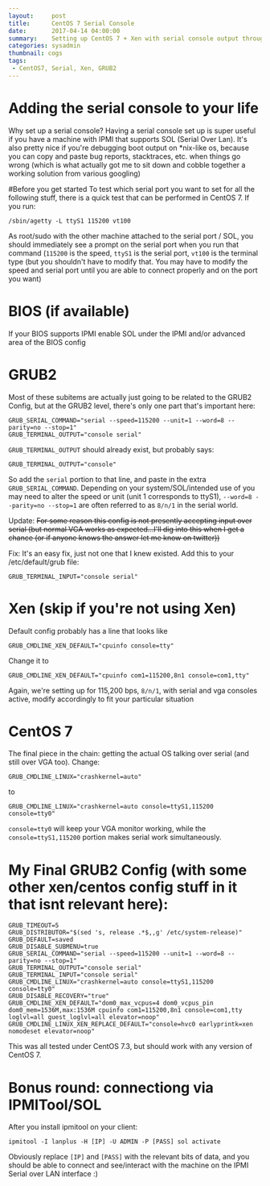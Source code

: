 ```yaml
---
layout:     post
title:      CentOS 7 Serial Console
date:       2017-04-14 04:00:00
summary:    Setting up CentOS 7 + Xen with serial console output throughout the process ( BIOS -> GRUB2 -> Xen -> CentOS 7 )
categories: sysadmin
thumbnail: cogs
tags:
 - CentOS7, Serial, Xen, GRUB2
---
```


# Adding the serial console to your life
Why set up a serial console? Having a serial console set up is super useful if you have a machine with IPMI that supports SOL (Serial Over Lan). It's also pretty nice if you're debugging boot output on *nix-like os, because you can copy and paste bug reports, stacktraces, etc. when things go wrong (which is what actually got me to sit down and cobble together a working solution from various googling)

#Before you get started
To test which serial port you want to set for all the following stuff, there is a quick test that can be performed in CentOS 7. If you run:
```
/sbin/agetty -L ttyS1 115200 vt100
```
As root/sudo with the other machine attached to the serial port / SOL, you should immediately see a prompt on the serial port when you run that command (`115200` is the speed, `ttyS1` is the serial port, `vt100` is the terminal type (but you shouldn't have to modify that. You may have to modify the speed and serial port until you are able to connect properly and on the port you want)

# BIOS (if available)
If your BIOS supports IPMI enable SOL under the IPMI and/or advanced area of the BIOS config

# GRUB2

Most of these subitems are actually just going to be related to the GRUB2 Config, but at the GRUB2 level, there's only one part that's important here:

```
GRUB_SERIAL_COMMAND="serial --speed=115200 --unit=1 --word=8 --parity=no --stop=1"
GRUB_TERMINAL_OUTPUT="console serial"
```

`GRUB_TERMINAL_OUTPUT` should already exist, but probably says:
```
GRUB_TERMINAL_OUTPUT="console"
```

So add the `serial` portion to that line, and paste in the extra `GRUB_SERIAL_COMMAND`. Depending on your system/SOL/intended use of you may need to alter the speed or unit (unit 1 corresponds to ttyS1), `--word=8 --parity=no --stop=1` are often referred to as `8/n/1` in the serial world.

Update: ~~For some reason this config is not presently accepting input over serial (but normal VGA works as expected...I'll dig into this when I get a chance (or if anyone knows the answer let me know on twitter))~~

Fix: It's an easy fix, just not one that I knew existed. Add this to your /etc/default/grub file:
```
GRUB_TERMINAL_INPUT="console serial"
```

# Xen (skip if you're not using Xen)

Default config probably has a line that looks like 
```
GRUB_CMDLINE_XEN_DEFAULT="cpuinfo console=tty"
```

Change it to
```
GRUB_CMDLINE_XEN_DEFAULT="cpuinfo com1=115200,8n1 console=com1,tty"
```
Again, we're setting up for 115,200 bps, `8/n/1`, with serial and vga consoles active, modify accordingly to fit your particular situation

# CentOS 7
The final piece in the chain: getting the actual OS talking over serial (and still over VGA too). Change:

```
GRUB_CMDLINE_LINUX="crashkernel=auto"
```
 to 
```
GRUB_CMDLINE_LINUX="crashkernel=auto console=ttyS1,115200 console=tty0"
```
`console=tty0` will keep your VGA monitor working, while the `console=ttyS1,115200` portion makes serial work simultaneously.

# My Final GRUB2 Config (with some other xen/centos config stuff in it that isnt relevant here):

```
GRUB_TIMEOUT=5
GRUB_DISTRIBUTOR="$(sed 's, release .*$,,g' /etc/system-release)"
GRUB_DEFAULT=saved
GRUB_DISABLE_SUBMENU=true
GRUB_SERIAL_COMMAND="serial --speed=115200 --unit=1 --word=8 --parity=no --stop=1"
GRUB_TERMINAL_OUTPUT="console serial"
GRUB_TERMINAL_INPUT="console serial"
GRUB_CMDLINE_LINUX="crashkernel=auto console=ttyS1,115200 console=tty0"
GRUB_DISABLE_RECOVERY="true"
GRUB_CMDLINE_XEN_DEFAULT="dom0_max_vcpus=4 dom0_vcpus_pin dom0_mem=1536M,max:1536M cpuinfo com1=115200,8n1 console=com1,tty loglvl=all guest_loglvl=all elevator=noop"
GRUB_CMDLINE_LINUX_XEN_REPLACE_DEFAULT="console=hvc0 earlyprintk=xen nomodeset elevator=noop"
```

This was all tested under CentOS 7.3, but should work with any version of CentOS 7.

# Bonus round: connectiong via IPMITool/SOL
After you install ipmitool on your client:
```
ipmitool -I lanplus -H [IP] -U ADMIN -P [PASS] sol activate
```
Obviously replace `[IP]` and `[PASS]` with the relevant bits of data, and you should be able to connect and see/interact with the machine on the IPMI Serial over LAN interface :)

